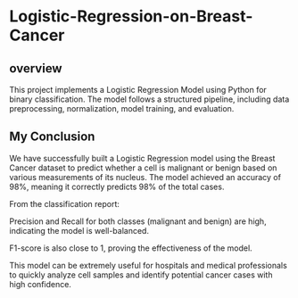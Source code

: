 # Logistic-Regression-on-Breast-Cancer
## overview
This project implements a Logistic Regression Model using Python for binary classification. The model follows a structured pipeline, including data preprocessing, normalization, model training, and evaluation.

## My Conclusion
We have successfully built a Logistic Regression model using the Breast Cancer dataset to predict whether a cell is malignant or benign based on various measurements of its nucleus. The model achieved an accuracy of 98%, meaning it correctly predicts 98% of the total cases.

From the classification report:

Precision and Recall for both classes (malignant and benign) are high, indicating the model is well-balanced.

F1-score is also close to 1, proving the effectiveness of the model.

This model can be extremely useful for hospitals and medical professionals to quickly analyze cell samples and identify potential cancer cases with high confidence.
